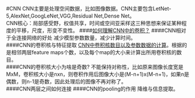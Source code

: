 #CNN
CNN主要是处理空间数据，比如图像数据。CNN主要包含LetNet-5,AlexNet,GoogLeNet,VGG,Residual Net,Dense Net。  
CNN核心：局部感受野，权值共享，时间或空间亚采样这三种思想来保证某种程度的平移，尺度，形变不变性。 
####[如何理解CNN中的卷积？](https://blog.csdn.net/cheneykl/article/details/79740810)
####CNN相对于全连接网络的好处
减少模型参数数量，减少计算时间。  
####CNN的卷积核与特征提取
[CNN中卷积核数目以及参数数据的计算](https://blog.csdn.net/yanzi6969/article/details/78019683)。根据的是相邻两层feature maps个数，以及每个map的大小来计算出所用卷积核的数目。  
####CNN的卷积核大小为啥是奇数?
不能保持对称性，比如原来图像长度宽是MxM，卷积核大小是nxn，则卷积作用后图像大小是(M-n+1)x(M-n+1)，如果n是偶数，则n-1是奇数，因此处理后的图像不再对称了。  
####CNN两层之间如何连接
####CNN的pooling的作用
降维与信息提取。